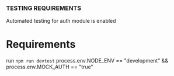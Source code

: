 ### TESTING REQUIREMENTS

Automated testing for auth module is enabled

# Requirements
run ```npm run devtest```
process.env.NODE_ENV == "development" &&  process.env.MOCK_AUTH == "true"